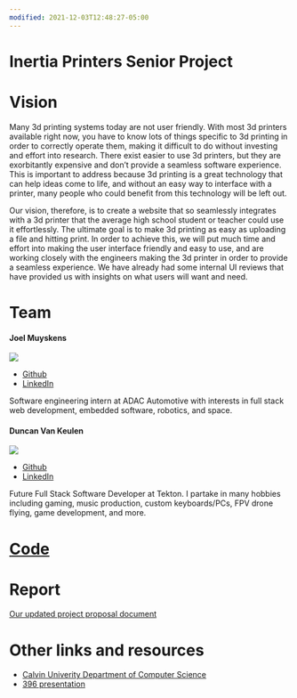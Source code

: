 ```yaml
---
modified: 2021-12-03T12:48:27-05:00
---
```


# Inertia Printers Senior Project

# Vision

Many 3d printing systems today are not user friendly. With most 3d printers available right now, you have to know lots of things specific to 3d printing in order to correctly operate them, making it difficult to do without investing and effort into research. There exist easier to use 3d printers, but they are exorbitantly expensive and don’t provide a seamless software experience. This is important to address because 3d printing is a great technology that can help ideas come to life, and without an easy way to interface with a printer, many people who could benefit from this technology will be left out.

Our vision, therefore, is to create a website that so seamlessly integrates with a 3d printer that the average high school student or teacher could use it effortlessly. The ultimate goal is to make 3d printing as easy as uploading a file and hitting print. In order to achieve this, we will put much time and effort into making the user interface friendly and easy to use, and are working closely with the engineers making the 3d printer in order to provide a seamless experience. We have already had some internal UI reviews that have provided us with insights on what users will want and need. 

# Team

#### Joel Muyskens

![](https://avatars.githubusercontent.com/u/25706574?v=4)

- [Github](https://github.com/Jrmuys)
- [LinkedIn](https://www.linkedin.com/in/joel-muyskens-797658157/)

Software engineering intern at ADAC Automotive with interests in full stack web development, embedded software, robotics, and space.


#### Duncan Van Keulen

![](https://media-exp1.licdn.com/dms/image/C5603AQENscCa7DrXaw/profile-displayphoto-shrink_800_800/0/1636598786106?e=1643846400&v=beta&t=tiGlIXb70O6YlHSc0S92mO2BzBhj-n-7PO4-JCfpUVc)


- [Github](http://github.com/TheDunco)
- [LinkedIn](https://www.linkedin.com/in/duncan-vankeulen-7569a3154/)


Future Full Stack Software Developer at Tekton. I partake in many hobbies including gaming, music production, custom keyboards/PCs, FPV drone flying, game development, and more.

# [Code](https://github.com/Inertia-Printers/InertiaPrintersWebsite)

# Report
[Our updated project proposal document](https://docs.google.com/document/d/1GXHvZdeAvZvZcEVXQ7mMKzlRHoEisZOMnRO4YWK44kQ/edit?usp=sharing)

# Other links and resources
- [Calvin Univerity Department of Computer Science](https://computing.calvin.edu/)
- [396 presentation](https://docs.google.com/presentation/d/1d_bJn5hZLWqen5sFH7_oFZz3XkPw17_uDcJn6yeATVo/edit?usp=sharing)

